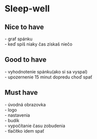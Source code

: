<h1>Sleep-well</h1>
<h2>Nice to have</h2>
- graf spánku<br>
- keď spíš niaky čas získaš niečo
<h2>Good to have</h2>
- vyhodnotenie spánku(ako si sa vyspal)<br>
- upozernenie 15 minut dopredu choď spať
<h2>Must have</h2>
- úvodná obrazovka<br>
- logo<br>
- nastavenia<br>
- budík<br>
- vypočítanie času zobudenia<br>
- tlačítko idem spať
